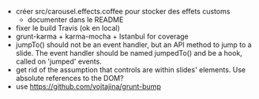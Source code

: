 * créer src/carousel.effects.coffee pour stocker des effets customs
  + documenter dans le README
* fixer le build Travis (ok en local)
* grunt-karma + karma-mocha + Istanbul for coverage
* jumpTo() should not be an event handler, but an API method to jump to a slide.
  The event handler should be named jumpedTo() and be a hook, called on
  'jumped' events.
* get rid of the assumption that controls are within slides' elements. Use
  absolute references to the DOM?
* use https://github.com/vojtajina/grunt-bump
